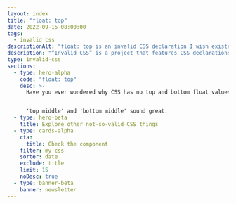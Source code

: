 ```yaml
---
layout: index
title: "float: top"
date: 2022-09-15 08:00:00
tags:
  - invalid css
descriptionAlt: "float: top is an invalid CSS declaration I wish existed."
description: "“Invalid CSS” is a project that features CSS declarations that are not valid and non-existing. For example, float: top."
type: invalid-css
sections:
  - type: hero-alpha
    code: "float: top"
    desc: >-
      Have you ever wondered why CSS has no top and bottom float values?


      'top middle' and 'bottom middle' sound great.
  - type: hero-beta
    title: Explore other not-so-valid CSS things
  - type: cards-alpha
    cta:
      title: Check the component
    filter: my-css
    sorter: date
    exclude: title
    limit: 15
    noDesc: true
  - type: banner-beta
    banner: newsletter
---
```

